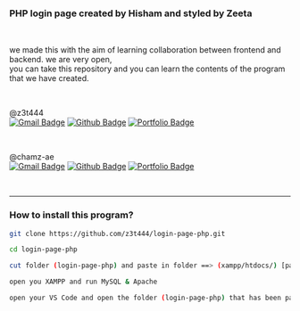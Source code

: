 ### PHP login page created by Hisham and styled by Zeeta

<br>

we made this with the aim of learning collaboration between frontend and backend. we are very open, <br>
you can take this repository and you can learn the contents of the program that we have created. 

<br>

@z3t444
</br>
[![Gmail Badge](https://img.shields.io/badge/-ebdtv4@gmail.com-c14438?style=flat&logo=Gmail&logoColor=white&link=mailto:ebdtv4@gmail.com)](mailto:ebdtv4@gmail.com)
[![Github Badge](https://img.shields.io/badge/-z3t444-grey?style=flat&logo=github&logoColor=white&link=https://github.com/z3t444/)](https://www.github.com/z3t444/) 
[![Portfolio Badge](https://img.shields.io/badge/portfolio-web-blue?style=flat&link=https://rebuildnunino.netlify.app/)](https://rebuildnunino.netlify.app/) 

<br>

@chamz-ae
</br>
[![Gmail Badge](https://img.shields.io/badge/-acham.ae21@gmail.com-c14438?style=flat&logo=Gmail&logoColor=white&link=mailto:acham.ae21@gmail.com)](mailto:acham.ae21@gmail.com) 
[![Github Badge](https://img.shields.io/badge/-chamz-ae-grey?style=flat&logo=github&logoColor=white&link=https://github.com/chamz-ae/)](https://www.github.com/chamz-ae/) 
[![Portfolio Badge](https://img.shields.io/badge/portfolio-web-blue?style=flat&link=https://rebuildnunino.netlify.app/)](https://rebuildnunino.netlify.app/) 


<br>

<hr>

### How to install this program?

```sh
git clone https://github.com/z3t444/login-page-php.git
```

```sh
cd login-page-php
```

```sh
cut folder (login-page-php) and paste in folder ==> (xampp/htdocs/) [paste]
```

```sh
open you XAMPP and run MySQL & Apache
```

```sh
open your VS Code and open the folder (login-page-php) that has been pasted in htdocs
```
